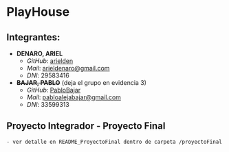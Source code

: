 # PlayHouse

## Integrantes:
- **DENARO, ARIEL**
    - _GitHub_: [arielden](https://github.com/arielden)
    - _Mail_: arieldenaro@gmail.com
    - _DNI_: 29583416
- ~~**BAJAR, PABLO**~~ (deja el grupo en evidencia 3)
    - _GitHub_: [PabloBajar](https://github.com/PabloBajar)
    - _Mail_: pabloalejabajar@gmail.com
    - _DNI_: 33599313

## Proyecto Integrador - Proyecto Final
    - ver detalle en README_ProyectoFinal dentro de carpeta /proyectoFinal